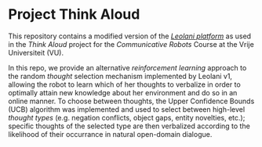 # Project Think Aloud

This repository contains a modified version of the [_Leolani platform_](https://github.com/leolani) as used in the _Think Aloud_ project for the _Communicative Robots_ Course at the Vrije Universiteit (VU).

In this repo, we provide an alternative _reinforcement learning_ approach to the random _thought_ selection mechanism implemented by Leolani v1, allowing the robot to learn 
which of her thoughts to verbalize in order to optimally attain new knowledge about her environment and do so in an online manner. To choose between thoughts, the Upper 
Confidence Bounds (UCB) algorithm was implemented and used to select between high-level _thought types_ (e.g. negation conflicts, object gaps, entity novelties, etc.); specific 
thoughts of the selected type are then verbalized according to the likelihood of their occurrance in natural open-domain dialogue.
